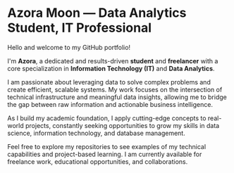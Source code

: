 # Azora Moon — Data Analytics Student, IT Professional

Hello and welcome to my GitHub portfolio! 

I'm **Azora**, a dedicated and results-driven **student** and **freelancer** with a core specialization in **Information Technology (IT)** and **Data Analytics**.

I am passionate about leveraging data to solve complex problems and create efficient, scalable systems. My work focuses on the intersection of technical infrastructure and meaningful data insights, allowing me to bridge the gap between raw information and actionable business intelligence.

As I build my academic foundation, I apply cutting-edge concepts to real-world projects, constantly seeking opportunities to grow my skills in data science, information technology, and database management.

Feel free to explore my repositories to see examples of my technical capabilities and project-based learning. I am currently available for freelance work, educational opportunities, and collaborations.
